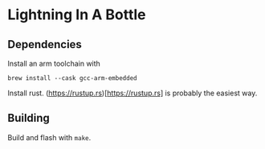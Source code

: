 # Lightning In A Bottle

## Dependencies

Install an arm toolchain with
```
brew install --cask gcc-arm-embedded
```

Install rust. (https://rustup.rs)[https://rustup.rs] is probably the easiest way.

## Building

Build and flash with `make`.

